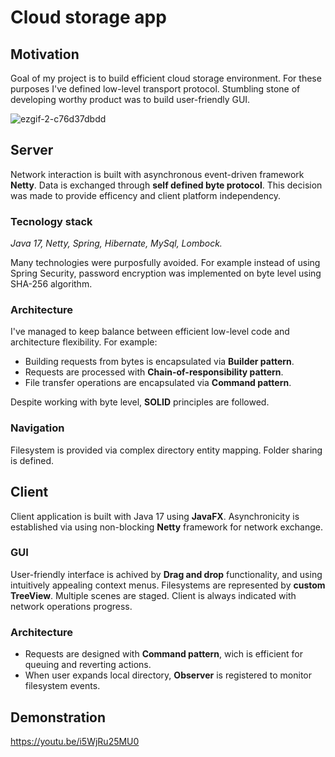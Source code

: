 # Cloud storage app
## Motivation
Goal of my project is to build efficient cloud storage environment. For these purposes  I've defined low-level  transport protocol.
Stumbling stone of developing worthy product  was to build user-friendly GUI.


![ezgif-2-c76d37dbdd](https://user-images.githubusercontent.com/85884762/156447974-6cf3a506-e02c-4aa8-9c82-6194a74c29c3.gif)



## Server
Network interaction is built with asynchronous event-driven framework __Netty__. Data is exchanged through __self defined byte protocol__. This decision was made to provide efficency and client platform independency.

### Tecnology stack 
_Java 17,  Netty,  Spring,  Hibernate,  MySql,  Lombock._

Many technologies were purposfully avoided. For example instead of using Spring Security, password encryption was implemented on byte level using SHA-256 algorithm.
### Architecture 
I've managed to keep balance between efficient low-level code and architecture flexibility.
For example:
* Building requests from bytes is encapsulated via __Builder pattern__.
* Requests are processed with __Chain-of-responsibility pattern__.
* File transfer operations are encapsulated via __Command pattern__. 

Despite working with byte level, __SOLID__ principles are followed.

### Navigation
Filesystem is provided via complex directory entity mapping. Folder sharing is defined.

## Client
Client application is built with Java 17 using __JavaFX__. Asynchronicity is established via using non-blocking __Netty__ framework for network exchange.

### GUI
User-friendly interface is achived by __Drag and drop__ functionality, and using intuitively appealing context menus.
Filesystems are represented by __custom TreeView__. Multiple scenes are staged. Client is always indicated with network operations progress.

### Architecture
* Requests are designed with __Command pattern__, wich is efficient for queuing and  reverting  actions.
* When user expands local directory, __Observer__ is registered to monitor filesystem events.
## Demonstration
https://youtu.be/i5WjRu25MU0
